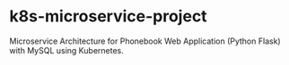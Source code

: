# k8s-microservice-project
Microservice Architecture for Phonebook Web Application (Python Flask) with MySQL using Kubernetes.
